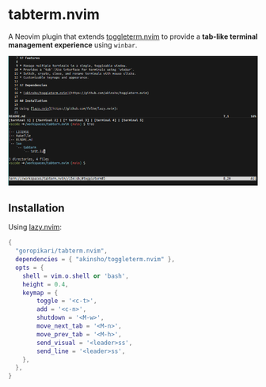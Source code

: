 # tabterm.nvim

A Neovim plugin that extends [toggleterm.nvim](https://github.com/akinsho/toggleterm.nvim) to provide a **tab-like terminal management experience** using `winbar`.

![image](./doc/image.png)

## Installation

Using [lazy.nvim](https://github.com/folke/lazy.nvim):

```lua
{
  "goropikari/tabterm.nvim",
  dependencies = { "akinsho/toggleterm.nvim" },
  opts = {
    shell = vim.o.shell or 'bash',
    height = 0.4,
    keymap = {
        toggle = '<c-t>',
        add = '<c-n>',
        shutdown = '<M-w>',
        move_next_tab = '<M-n>',
        move_prev_tab = '<M-h>',
        send_visual = '<leader>ss',
        send_line = '<leader>ss',
    },
  },
}
```
